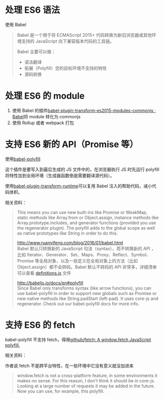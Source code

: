 # 处理 ES6 语法

使用 Babel

> Babel 是一个用于将 ECMAScript 2015+ 代码转换为新旧浏览器或其他环境支持的 JavaScript 向下兼容版本代码的工具链。
>
> Babel 主要可以做：
>
> -   语法翻译
> -   拓展（Polyfill）您的目标环境不支持的特性
> -   源码转换

# 处理 ES6 的 module

1.  使用 Babel 的插件[babel-plugin-transform-es2015-modules-commonjs · Babel](https://babeljs.io/docs/en/babel-plugin-transform-es2015-modules-commonjs/)将 module 转化为 commonjs
2.  使用 Rollup 或者 webpack 打包

# 支持 ES6 新的 API（Promise 等）

使用[babel-polyfill](http://babeljs.io/docs/en/babel-polyfill)

这个插件是要写入到最后生成的 JS 文件中的，在浏览器执行 JS 时先运行 polyfill 将特性加到全局环境（生成器函数倒是需要翻译源代码）。

使用[babel-plugin-transform-runtime](http://babeljs.io/docs/en/babel-plugin-transform-runtime/)可以复用 Babel 注入的帮助代码，减小代码体积。

相关资料：

> This means you can use new built-ins like Promise or WeakMap, static methods like Array.from or Object.assign, instance methods like Array.prototype.includes, and generator functions (provided you use the regenerator plugin). The polyfill adds to the global scope as well as native prototypes like String in order to do this.
>
> <http://www.ruanyifeng.com/blog/2016/01/babel.html>\
> Babel 默认只转换新的 JavaScript 句法（syntax），而不转换新的 API ，比如 Iterator、Generator、Set、Maps、Proxy、Reflect、Symbol、Promise 等全局对象，以及一些定义在全局对象上的方法（比如 Object.assign）都不会转码。Babel 默认不转码的 API 非常多，详细清单可以查看 [definitions.js](https://github.com/babel/babel/blob/master/packages/babel-plugin-transform-runtime/src/definitions.js) 文件
>
> <http://babeljs.io/docs/en#polyfill>\
> Since Babel only transforms syntax (like arrow functions), you can use babel-polyfill in order to support new globals such as Promise or new native methods like String.padStart (left-pad). It uses core-js and regenerator. Check out our babel-polyfill docs for more info.

# 支持 ES6 的 fetch

babel-polyfill 不支持 fetch，得用[github/fetch: A window.fetch JavaScript polyfill.](https://github.com/github/fetch)

相关资料：

作者说 fetch 不是跨平台特性，在一些环境中它没有意义就没加进来

> window\.fetch is not a cross-platform feature, in some environments it makes no sense. For this reason, I don't think it should be in core-js. Looking at a large number of requests it may be added in the future. Now you can use, for example, this polyfill.
